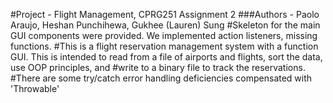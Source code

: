 #Project - Flight Management, CPRG251 Assignment 2
###Authors - Paolo Araujo, Heshan Punchihewa, Gukhee (Lauren) Sung
#Skeleton for the main GUI components were provided. We implemented action listeners, missing functions.
#This is a flight reservation management system with a function GUI. This is intended to read from a file of airports and flights, sort the data, use OOP principles, and #write to a binary file to track the reservations.
#There are some try/catch error handling deficiencies compensated with 'Throwable'
